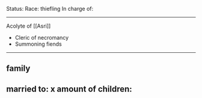 Status: 
Race: thiefling
In charge of:

---

Acolyte of [[Asri]]

- Cleric of necromancy
- Summoning fiends

---

## family

married to:
x amount of children:
- 